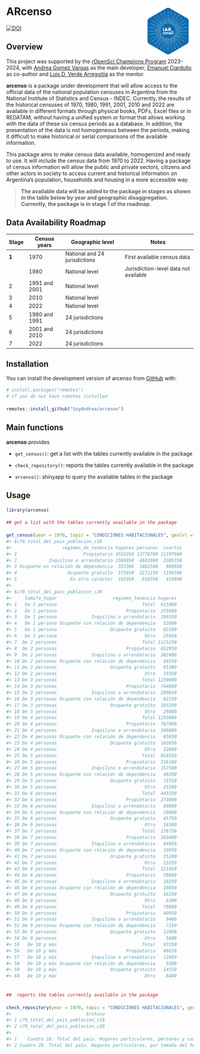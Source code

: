 
<!-- README.md is generated from README.Rmd. Please edit that file -->

# **ARcenso** <img src="man/figures/logo.png" align="right" height="138"/>

<!-- badges: start -->

[![DOI](https://zenodo.org/badge/DOI/10.5281/zenodo.15192435.svg)](https://doi.org/10.5281/zenodo.15192435)

<!-- badges: end -->

## Overview

This project was supported by the [rOpenSci Champions
Program](https://ropensci.org/blog/2024/02/15/champions-program-champions-2024/)
2023-2024, with [Andrea Gomez Vargas](https://github.com/SoyAndrea) as
the main developer, [Emanuel Ciardullo](https://github.com/ECiardullo)
as co-author and [Luis D. Verde Arregoitia](https://github.com/luisDVA)
as the mentor.

**arcenso** is a package under development that will allow access to the
official data of the national population censuses in Argentina from the
National Institute of Statistics and Census - INDEC. Currently, the
results of the historical censuses of 1970, 1980, 1991, 2001, 2010 and
2022 are available in different formats through physical books, PDFs,
Excel files or in REDATAM, without having a unified system or format
that allows working with the data of these six census periods as a
database. In addition, the presentation of the data is not homogeneous
between the periods, making it difficult to make historical or serial
comparisons of the available information.

This package aims to make census data available, homogenized and ready
to use. It will include the census data from 1970 to 2022. Having a
package of census information will allow the public and private sectors,
citizens and other actors in society to access current and historical
information on Argentina’s population, households and housing in a more
accessible way.

> **The available data will be added to the package in stages as shown
> in the table below by year and geographic disaggregation. Currently,
> the package is in stage 1 of the roadmap.**

## Data Availability Roadmap

| Stage | Census years | Geographic level | Notes |
|----|----|----|----|
| **1** | 1970 | National and 24 jurisdictions | First available census data |
|  | 1980 | National level | Jurisdiction-level data not available |
| 2 | 1991 and 2001 | National level |  |
| 3 | 2010 | National level |  |
| 4 | 2022 | National level |  |
| 5 | 1980 and 1991 | 24 jurisdictions |  |
| 6 | 2001 and 2010 | 24 jurisdictions |  |
| 7 | 2022 | 24 jurisdictions |  |

## Installation

You can install the development version of arcenso from
[GitHub](https://github.com/) with:

``` r
# install.packages("remotes")
# if you do not have remotes installed

remotes::install_github("SoyAndrea/arcenso")
```

## Main functions

**arcenso** provides

- `get_census()`: get a list with the tables currently available in the
  package

- `check_repository()`: reports the tables currently available in the
  package

- `arcenso()`: shinyapp to query the available tables in the package

## Usage

``` r
library(arcenso)

## get a list with the tables currently available in the package

get_census(year = 1970, topic = "CONDICIONES HABITACIONALES", geolvl = "Total del país")
#> $c70_total_del_pais_poblacion_c18
#>                   regimen_de_tenencia hogares personas  cuartos
#> 1                         Propietario 3553250 13778700 11197900
#> 2            Inquilino o arrendatario 1380950  4692800  3305350
#> 3 Ocupante en relación de dependencia  353300  1402500   880050
#> 4                   Ocupante gratuito  575650  2271150  1196500
#> 5                    En otro carácter  192950   816350   419800
#> 
#> $c70_total_del_pais_poblacion_c20
#>     tama?o_hogar                     regimen_tenencia hogares
#> 1   De 1 persona                                Total  615900
#> 2   De 1 persona                          Propietario  255900
#> 3   De 1 persona             Inquilino o arrendatario  199350
#> 4   De 1 persona Ocupante con relación de dependencia   52600
#> 5   De 1 persona                    Ocupante gratuito   82100
#> 6   De 1 persona                                 Otro   25950
#> 7  De 2 personas                                Total 1125250
#> 8  De 2 personas                          Propietario  652950
#> 9  De 2 personas             Inquilino o arrendatario  302400
#> 10 De 2 personas Ocupante con relación de dependencia   49250
#> 11 De 2 personas                    Ocupante gratuito   91300
#> 12 De 2 personas                                 Otro   29350
#> 13 De 3 personas                                Total 1230600
#> 14 De 3 personas                          Propietario  744800
#> 15 De 3 personas             Inquilino o arrendatario  290650
#> 16 De 3 personas Ocupante con relación de dependencia   62150
#> 17 De 3 personas                    Ocupante gratuito  103200
#> 18 De 3 personas                                 Otro   29800
#> 19 De 4 personas                                Total 1255000
#> 20 De 4 personas                          Propietario  787900
#> 21 De 4 personas             Inquilino o arrendatario  266000
#> 22 De 4 personas Ocupante con relación de dependencia   65650
#> 23 De 4 personas                    Ocupante gratuito  102850
#> 24 De 4 personas                                 Otro   32600
#> 25 De 5 personas                                Total  818550
#> 26 De 5 personas                          Propietario  516100
#> 27 De 5 personas             Inquilino o arrendatario  157500
#> 28 De 5 personas Ocupante con relación de dependencia   48200
#> 29 De 5 personas                    Ocupante gratuito   71550
#> 30 De 5 personas                                 Otro   25200
#> 31 De 6 personas                                Total  443250
#> 32 De 6 personas                          Propietario  272000
#> 33 De 6 personas             Inquilino o arrendatario   80000
#> 34 De 6 personas Ocupante con relación de dependencia   29000
#> 35 De 6 personas                    Ocupante gratuito   45750
#> 36 De 6 personas                                 Otro   16500
#> 37 De 7 personas                                Total  276750
#> 38 De 7 personas                          Propietario  163400
#> 39 De 7 personas             Inquilino o arrendatario   44950
#> 40 De 7 personas Ocupante con relación de dependencia   19950
#> 41 De 7 personas                    Ocupante gratuito   35200
#> 42 De 7 personas                                 Otro   13250
#> 43 De 8 personas                                Total  121450
#> 44 De 8 personas                          Propietario   70600
#> 45 De 8 personas             Inquilino o arrendatario   18250
#> 46 De 8 personas Ocupante con relación de dependencia   10050
#> 47 De 8 personas                    Ocupante gratuito   16250
#> 48 De 8 personas                                 Otro    6300
#> 49 De 9 personas                                Total   76000
#> 50 De 9 personas                          Propietario   40950
#> 51 De 9 personas             Inquilino o arrendatario    9400
#> 52 De 9 personas Ocupante con relación de dependencia    7150
#> 53 De 9 personas                    Ocupante gratuito   12900
#> 54 De 9 personas                                 Otro    5600
#> 55   De 10 y más                                Total   93350
#> 56   De 10 y más                          Propietario   48650
#> 57   De 10 y más             Inquilino o arrendatario   12450
#> 58   De 10 y más Ocupante con relación de dependencia    9300
#> 59   De 10 y más                    Ocupante gratuito   14550
#> 60   De 10 y más                                 Otro    8400


##  reports the tables currently available in the package

check_repository(year = 1970, topic = "CONDICIONES HABITACIONALES", geolvl = "Total del país")
#>                            Archivo
#> 1 c70_total_del_pais_poblacion_c18
#> 2 c70_total_del_pais_poblacion_c20
#>                                                                                                      Titulo
#> 1    Cuadro 18. Total del país. Hogares particulares, personas y cuartos, por régimen de tenencia. Año 1970
#> 2 Cuadro 20. Total del país. Hogares particulares, por tamaño del hogar según régimen de tenencia. Año 1970
```

